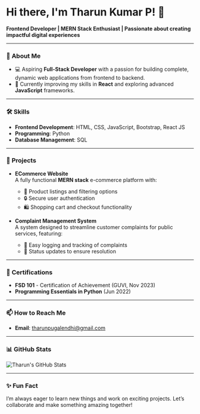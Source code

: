 # Hi there, I'm Tharun Kumar P! 👋

**Frontend Developer | MERN Stack Enthusiast | Passionate about creating impactful digital experiences**

---

### 🌟 **About Me**
- 💻 Aspiring **Full-Stack Developer** with a passion for building complete, dynamic web applications from frontend to backend.
- 🌱 Currently improving my skills in **React** and exploring advanced **JavaScript** frameworks.

---

### 🛠️ **Skills**
- **Frontend Development**: HTML, CSS, JavaScript, Bootstrap, React JS  
- **Programming**: Python  
- **Database Management**: SQL  

---

### 📂 **Projects**
- **ECommerce Website**  
  A fully functional **MERN stack** e-commerce platform with:  
  - 🛒 Product listings and filtering options  
  - 🔒 Secure user authentication  
  - 🛍️ Shopping cart and checkout functionality  

- **Complaint Management System**  
  A system designed to streamline customer complaints for public services, featuring:  
  - 📝 Easy logging and tracking of complaints  
  - 📲 Status updates to ensure resolution  

---

### 📜 **Certifications**
- **FSD 101** - Certification of Achievement (GUVI, Nov 2023)  
- **Programming Essentials in Python** (Jun 2022)  

---

### 📫 **How to Reach Me**
- **Email**: tharunpugalendhi@gmail.com  

---

### 📊 **GitHub Stats**
![Tharun's GitHub Stats](https://github-readme-stats.vercel.app/api?username=Tharun-pugalendhi&show_icons=true&theme=radical)

---

### ✨ **Fun Fact**
I’m always eager to learn new things and work on exciting projects. Let’s collaborate and make something amazing together!
